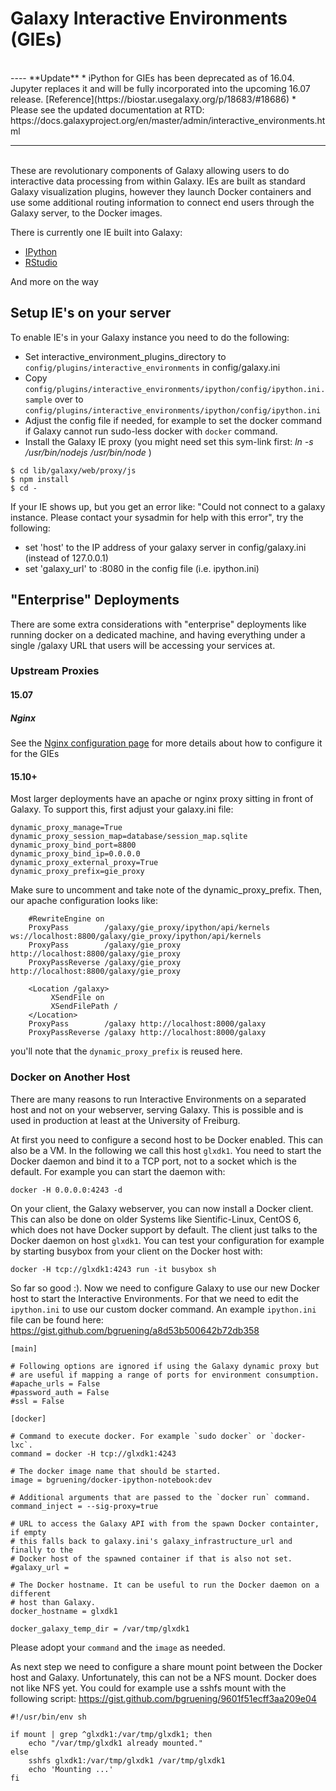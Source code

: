 # Galaxy Interactive Environments (GIEs)

<br />
----
**Update**
* iPython for GIEs has been deprecated as of 16.04. Jupyter replaces it and will be fully incorporated into the upcoming 16.07 release. [Reference](https://biostar.usegalaxy.org/p/18683/#18686)
* Please see the updated documentation at RTD: https://docs.galaxyproject.org/en/master/admin/interactive_environments.html

----

<br />
These are revolutionary components of Galaxy allowing users to do interactive data processing from within Galaxy. IEs are built as standard Galaxy visualization plugins, however they launch Docker containers and use some additional routing information to connect end users through the Galaxy server, to the Docker images.

There is currently one IE built into Galaxy:

* [IPython](https://github.com/bgruening/galaxy-ipython/)
* [RStudio](https://github.com/erasche/galaxy-rstudio/)

And more on the way

## Setup IE's on your server

To enable IE's in your Galaxy instance you need to do the following:
* Set interactive_environment_plugins_directory to `config/plugins/interactive_environments` in config/galaxy.ini
* Copy `config/plugins/interactive_environments/ipython/config/ipython.ini.sample` over to `config/plugins/interactive_environments/ipython/config/ipython.ini`
* Adjust the config file if needed, for example to set the docker command if Galaxy cannot run sudo-less docker with `docker` command.
* Install the Galaxy IE proxy (you might need set this sym-link first:  *ln -s /usr/bin/nodejs /usr/bin/node* )

```
$ cd lib/galaxy/web/proxy/js
$ npm install
$ cd -
```



If your IE shows up, but you get an error like: "Could not connect to a galaxy instance. Please contact your sysadmin for help with this error", try the following: 
* set 'host' to the IP address of your galaxy server in config/galaxy.ini (instead of 127.0.0.1)
* set 'galaxy_url' to  <IP address>:8080 in the config file (i.e. ipython.ini)

## "Enterprise" Deployments

There are some extra considerations with "enterprise" deployments like running docker on a dedicated machine, and having everything under a single /galaxy URL that users will be accessing your services at. 

### Upstream Proxies

#### 15.07

##### Nginx

See the [Nginx configuration page](/src/admin/config/nginx-proxy/index.md#configuring_nginx_for_galaxy_interactive_environments_28150729) for more details about how to configure it for the GIEs

#### 15.10+

Most larger deployments have an apache or nginx proxy sitting in front of Galaxy. To support this, first adjust your galaxy.ini file:

```
dynamic_proxy_manage=True
dynamic_proxy_session_map=database/session_map.sqlite
dynamic_proxy_bind_port=8800
dynamic_proxy_bind_ip=0.0.0.0
dynamic_proxy_external_proxy=True
dynamic_proxy_prefix=gie_proxy
```


Make sure to uncomment and take note of the dynamic_proxy_prefix. Then, our apache configuration looks like:

```
    #RewriteEngine on
    ProxyPass        /galaxy/gie_proxy/ipython/api/kernels ws://localhost:8800/galaxy/gie_proxy/ipython/api/kernels
    ProxyPass        /galaxy/gie_proxy http://localhost:8800/galaxy/gie_proxy
    ProxyPassReverse /galaxy/gie_proxy http://localhost:8800/galaxy/gie_proxy

    <Location /galaxy>
         XSendFile on
         XSendFilePath /
    </Location>
    ProxyPass        /galaxy http://localhost:8000/galaxy
    ProxyPassReverse /galaxy http://localhost:8000/galaxy
```


you'll note that the `dynamic_proxy_prefix` is reused here.

### Docker on Another Host

There are many reasons to run Interactive Environments on a separated host and not on your webserver, serving Galaxy.
This is possible and is used in production at least at the University of Freiburg.

At first you need to configure a second host to be Docker enabled. This can also be a VM. In the following we call this host `glxdk1`. You need to start the Docker daemon and bind it to a TCP port, not to a socket which is the default. For example you can start the daemon with:

```docker -H 0.0.0.0:4243 -d ```


On your client, the Galaxy webserver, you can now install a Docker client. This can also be done on older Systems like Sientific-Linux, CentOS 6, which does not have Docker support by default. The client just talks to the Docker daemon on host ` glxdk1 `. You can test your configuration for example by starting busybox from your client on the Docker host with:

```docker -H tcp://glxdk1:4243 run -it busybox sh```


So far so good :). Now we need to configure Galaxy to use our new Docker host to start the Interactive Environments. For that we need to edit the `ipython.ini` to use our custom docker command. An example `ipython.ini` file can be found here: https://gist.github.com/bgruening/a8d53b500642b72db358

```
[main]

# Following options are ignored if using the Galaxy dynamic proxy but
# are useful if mapping a range of ports for environment consumption.
#apache_urls = False
#password_auth = False
#ssl = False

[docker]

# Command to execute docker. For example `sudo docker` or `docker-lxc`.
command = docker -H tcp://glxdk1:4243

# The docker image name that should be started.
image = bgruening/docker-ipython-notebook:dev

# Additional arguments that are passed to the `docker run` command.
command_inject = --sig-proxy=true

# URL to access the Galaxy API with from the spawn Docker containter, if empty
# this falls back to galaxy.ini's galaxy_infrastructure_url and finally to the
# Docker host of the spawned container if that is also not set.
#galaxy_url = 

# The Docker hostname. It can be useful to run the Docker daemon on a different
# host than Galaxy.
docker_hostname = glxdk1

docker_galaxy_temp_dir = /var/tmp/glxdk1
```


Please adopt your `command` and the ` image ` as needed.

As next step we need to configure a share mount point between the Docker host and Galaxy. Unfortunately, this can not be a NFS mount. Docker does not like NFS yet. You could for example use a sshfs mount with the following script: https://gist.github.com/bgruening/9601f51ecff3aa209e04

```
#!/usr/bin/env sh

if mount | grep ^glxdk1:/var/tmp/glxdk1; then
    echo "/var/tmp/glxdk1 already mounted."
else
    sshfs glxdk1:/var/tmp/glxdk1 /var/tmp/glxdk1
    echo 'Mounting ...'
fi
```
